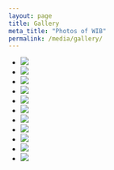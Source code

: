 ```yaml
---
layout: page
title: Gallery
meta_title: "Photos of WIB"
permalink: /media/gallery/
---
```


<ul class="clearing-thumbs small-block-grid-3" data-clearing>
  <li><a href="{{ site.url }}/images/1933246_orig.jpg"><img data-caption="" class="th" src="{{ site.url }}/images/1933246_orig_thumb.jpg"></a></li>
  <li><a href="{{ site.url }}/images/3856687_orig.jpg"><img data-caption="" class="th" src="{{ site.url }}/images/3856687_orig_thumb.jpg"></a></li>
  <li><a href="{{ site.url }}/images/3215396_orig.jpg"><img data-caption="" class="th" src="{{ site.url }}/images/3215396_orig_thumb.jpg"></a></li>
  <li><a href="{{ site.url }}/images/4216927_orig.jpg"><img data-caption="" class="th" src="{{ site.url }}/images/4216927_orig_thumb.jpg"></a></li>
  <li><a href="{{ site.url }}/images/5602047_orig.jpg"><img data-caption="Steve" class="th" src="{{ site.url }}/images/5602047_orig_thumb.jpg"></a></li>
  <li><a href="{{ site.url }}/images/7101830_orig.jpg"><img data-caption="" class="th" src="{{ site.url }}/images/7101830_orig_thumb.jpg"></a></li>
  <li><a href="{{ site.url }}/images/sb1.jpg"><img data-caption="Sharon and Berry Towner" class="th" src="{{ site.url }}/images/sb1_thumb.jpg"></a></li>
  <li><a href="{{ site.url }}/images/sb2.jpg"><img data-caption="" class="th" src="{{ site.url }}/images/sb2_thumb.jpg"></a></li>
  <li><a href="{{ site.url }}/images/sb3.jpg"><img data-caption="" class="th" src="{{ site.url }}/images/sb3_thumb.jpg"></a></li>
  <li><a href="{{ site.url }}/images/sb4.jpg"><img data-caption="" class="th" src="{{ site.url }}/images/sb4_thumb.jpg"></a></li>
  <li><a href="{{ site.url }}/images/sb5.jpg"><img data-caption="" class="th" src="{{ site.url }}/images/sb5_thumb.jpg"></a></li>
</ul>
